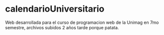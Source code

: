 # calendarioUniversitario


Web desarrollada para el curso de programacion web de la Unimag en 7mo semestre, archivos subidos 2 años tarde porque patata.